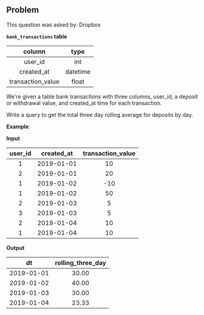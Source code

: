 ## Problem
This question was asked by: Dropbox

**`bank_transactions` table**

|       column      |   type   |
|:-----------------:|:--------:|
|      user_id      |    int   |
|     created_at    | datetime |
| transaction_value |   float  |

We're given a table bank transactions with three columns, user_id, a deposit or withdrawal value, and created_at time for each transaction.

Write a query to get the total three day rolling average for deposits by day.

**Example**:

**Input**

| user_id | created_at | transaction_value |
|:-------:|:----------:|:-----------------:|
|    1    | 2019-01-01 |         10        |
|    2    | 2019-01-01 |         20        |
|    1    | 2019-01-02 |        -10        |
|    1    | 2019-01-02 |         50        |
|    2    | 2019-01-03 |         5         |
|    3    | 2019-01-03 |         5         |
|    2    | 2019-01-04 |         10        |
|    1    | 2019-01-04 |         10        |

**Output**

|     dt     | rolling_three_day |
|:----------:|:-----------------:|
| 2019-01-01 |       30.00       |
| 2019-01-02 |       40.00       |
| 2019-01-03 |       30.00       |
| 2019-01-04 |       23.33       |

<!-- ## Solution
Usually if the problem states to solve for a moving/rolling average, we're given the dataset in the form of a table with two columns, the date and the value. This problem however is taken one step further with a table of just transactions with values conditioned to filtering for only deposits. Which means we have to aggregate to a daily aggregation table first.

```
WITH valid_transactions AS (
    SELECT DATE_TRUNC('day', created_at) AS dt
        , SUM(transaction_value) AS total_deposits
    FROM bank_transactions AS bt
    WHERE transaction_value > 0
    GROUP BY 1
)
```

Notice that we're filtering for deposits by setting the `transaction_value` column to greater than 0. Then we group by the `created_at` field and truncate the value to each day.

|     dt     | total_deposits |
|:----------:|:--------------:|
| 2019-01-01 |       30       |
| 2019-01-02 |       50       |
| 2019-01-03 |       10       |
| 2019-01-04 |       20       |

Cool, now how do we get rolling three days?

Let's think about how we would compute it manually. If I would look at the table, I would take the last three dates and compute an average of the values for the relevant date rolling average.

SQL however does not work in this cursor format that a regular Python expression could compute by running something like (values[i:i-3])/3 where the variable `values` is a list of daily transactions.

Instead we have to do a **self-join**. If we join the existing `deposits` CTE back onto itself on dates that are **between three days ago from the referenced data and the current referenced date**, we will for each datetime, have three rows of the last three days. All that is left to do is sum the values.

```
SELECT vt1.dt
    AVERAGE(vt2.total_deposits) AS rolling_three_day
FROM valid_transactions AS vt1
INNER JOIN valid_transactions AS vt2
    -- set conditions for greater than three days
    ON vt1.dt > DATE_ADD('DAY', -3, vt2.created_at)
    -- set conditions for max date threshold
        AND vt1.dt <= vt2.created_at
GROUP BY 1
``` -->

